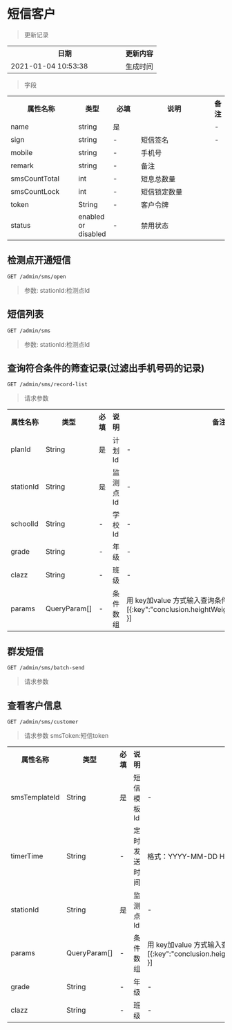 # 短信客户

> 更新记录

<table>
    <tr>
        <th style="width:250px;">日期</th>
        <th>更新内容</th>
    </tr>
    <tr>
        <td>2021-01-04 10:53:38</td>
        <td>生成时间</td>
    </tr>
</table>

> 字段

<table>
    <tr>
        <th style="width:150px;">属性名称</th>
        <th style="width:60px;">类型</th>
        <th style="width:60px;">必填</th>
        <th style="width:200px;">说明</th>
        <th>备注</th>
    </tr>
    <tr>
        <td>name</td>
        <td>string</td>
        <td>是</td>
        <td></td>
        <td>-</td>
    </tr>
    <tr>
        <td>sign</td>
        <td>string</td>
        <td>-</td>
        <td>短信签名</td>
        <td>-</td>
    </tr>
    <tr>
        <td>mobile</td>
        <td>string</td>
        <td>-</td>
        <td>手机号</td>
        <td></td>
    </tr>
    <tr>
        <td>remark</td>
        <td>string</td>
        <td>-</td>
        <td>备注</td>
        <td></td>
    </tr>
    <tr>
        <td>smsCountTotal</td>
        <td>int</td>
        <td>-</td>
        <td>短息总数量</td>
        <td></td>
    </tr>
    <tr>
        <td>smsCountLock</td>
        <td>int</td>
        <td>-</td>
        <td>短信锁定数量</td>
        <td></td>
    </tr>
    <tr>
        <td>token</td>
        <td>String</td>
        <td>-</td>
        <td>客户令牌</td>
        <td></td>
    </tr>
    <tr>
        <td>status	</td>
        <td>enabled or disabled</td>
        <td>-</td>
        <td>禁用状态</td>
        <td></td>
    </tr>
  </table>  
  
## 检测点开通短信
    
```
GET /admin/sms/open
```
>参数: stationId:检测点Id


## 短信列表
    
```
GET /admin/sms
```
>参数: stationId:检测点Id

## 查询符合条件的筛查记录(过滤出手机号码的记录)
    
```
GET /admin/sms/record-list
```

>请求参数
<table>
    <tr>
        <th style="width:150px;">属性名称</th>
        <th style="width:60px;">类型</th>
        <th style="width:60px;">必填</th>
        <th style="width:200px;">说明</th>
        <th>备注</th>
    </tr>
    <tr>
        <td>planId</td>
        <td>String</td>
        <td>是</td>
        <td>计划Id</td>
        <td>-</td>
    </tr>
    <tr>
        <td>stationId</td>
        <td>String</td>
        <td>是</td>
        <td>监测点Id</td>
        <td>-</td>
    </tr>
    <tr>
        <td>schoolId</td>
        <td>String</td>
        <td>-</td>
        <td>学校Id</td>
        <td>-</td>
    </tr>
    <tr>
        <td>grade</td>
        <td>String</td>
        <td>-</td>
        <td>年级</td>
        <td>-</td>
    </tr>
    <tr>
        <td>clazz</td>
        <td>String</td>
        <td>-</td>
        <td>班级</td>
        <td>-</td>
    </tr>
   <tr>
          <td>params</td>
          <td>QueryParam[]</td>
          <td>-</td>
          <td>条件数组</td>
          <td>用 key加value 方式输入查询条件 如查询肥胖[{:key":"conclusion.heightWeight.bmiLevel","value":"Fat" }]</td>
      </tr>
    </table>
      
      
## 群发短信
    
```
GET /admin/sms/batch-send
```

>请求参数
<table>
    <tr>
        <th style="width:150px;">属性名称</th>
        <th style="width:60px;">类型</th>
        <th style="width:60px;">必填</th>
        <th style="width:200px;">说明</th>
        <th>备注</th>
    </tr>
    <tr>
        <td>smsTemplateId</td>
        <td>String</td>
        <td>是</td>
        <td>短信模板Id</td>
        <td>-</td>
    </tr>
    <tr>
        <td>timerTime</td>
        <td>String</td>
        <td>-</td>
        <td>定时发送时间</td>
        <td>格式：YYYY-MM-DD HH:mm:ss</td>
    </tr>
    <tr>
        <td>stationId</td>
        <td>String</td>
        <td>是</td>
        <td>监测点Id</td>
        <td>-</td>
    </tr>
    <tr>
        <td>params</td>
        <td>QueryParam[]</td>
        <td>-</td>
        <td>条件数组</td>
        <td>用 key加value 方式输入查询条件 如查询肥胖[{:key":"conclusion.heightWeight.bmiLevel","value":"Fat" }]</td>
    </tr>
    <tr>
        <td>grade</td>
        <td>String</td>
        <td>-</td>
        <td>年级</td>
        <td>-</td>
    </tr>
    <tr>
        <td>clazz</td>
        <td>String</td>
        <td>-</td>
        <td>班级</td>
        <td>-</td>
    </tr>

## 查看客户信息
    
```
GET /admin/sms/customer
```  
> 请求参数 smsToken:短信token